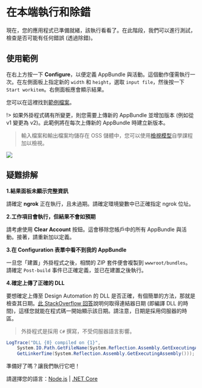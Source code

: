 # 在本端執行和除錯

現在，您的應用程式已準備就緒，該執行看看了。在此階段，我們可以進行測試，檢查是否可能有任何錯誤 (透過除錯)。

## 使用範例

在右上方按一下 **Configure**，以便定義 AppBundle 與活動。這個動作僅需執行一次。在左側面板上指定新的 `width` 和 `height`，選取 `input file`，然後按一下 `Start workitem`。右側面板應會顯示結果。

您可以在這裡找到[範例檔案](https://github.com/Developer-Autodesk/learn.forge.designautomation/tree/master/sample%20files)。

!> 如果外掛程式碼有所變更，則您需要上傳新的 AppBundle 並增加版本 (例如從 v1 變更為 v2)。此範例將在每次上傳新的 AppBundle 時建立新版本。

> 輸入檔案和輸出檔案均儲存在 OSS 儲體中，您可以使用[檢視模型](/zh-TW/tutorials/viewmodels)自學課程加以檢視。

![](_media/tutorials/run_sample_modifymodels.gif)

## 疑難排解

**1\.結果面板未顯示完整資訊**

請確定 **ngrok** 正在執行，且未過期。請確定環境變數中已正確指定 ngrok 位址。

**2\.工作項目會執行，但結果不會如預期**

請考慮使用 **Clear Account** 按鈕。這會移除您帳戶中的所有 AppBundle 與活動。接著，請重新加以定義。

**3\.在 Configuration 表單中看不到我的 AppBundle**

一旦您「建置」外掛程式之後，相關的 ZIP 套件便會複製到 `wwwroot/bundles`。請確定 `Post-build` 事件已正確定義，並已在建置之後執行。

**4\.確定上傳了正確的 DLL**

要想確定上傳至 Design Automation 的 DLL 是否正確，有個簡單的方法，那就是檢查其日期。[此 StackOverflow 回答](https://stackoverflow.com/a/1600990)說明何取得連結器日期 (即編譯 DLL 的時間)，這樣您就能在程式碼一開始顯示該日期。請注意，日期是採用伺服器的時區。

> 外掛程式是採用 `C#` 撰寫，不受伺服器語言影響。
 
```csharp
LogTrace("DLL {0} compiled on {1}",
    System.IO.Path.GetFileName(System.Reflection.Assembly.GetExecutingAssembly().Location),
    GetLinkerTime(System.Reflection.Assembly.GetExecutingAssembly()));
```

準備好了嗎？讓我們執行它吧！

請選擇您的語言：[Node.js](/zh-TW/environment/rundebug/nodejs_da) | [.NET Core](/zh-TW/environment/rundebug/netcore)